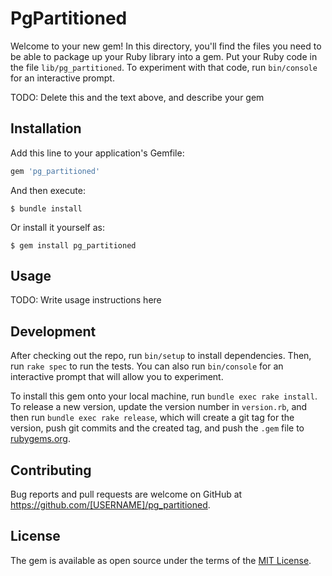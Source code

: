 # PgPartitioned

Welcome to your new gem! In this directory, you'll find the files you need to be able to package up your Ruby library into a gem. Put your Ruby code in the file `lib/pg_partitioned`. To experiment with that code, run `bin/console` for an interactive prompt.

TODO: Delete this and the text above, and describe your gem

## Installation

Add this line to your application's Gemfile:

```ruby
gem 'pg_partitioned'
```

And then execute:

    $ bundle install

Or install it yourself as:

    $ gem install pg_partitioned

## Usage

TODO: Write usage instructions here

## Development

After checking out the repo, run `bin/setup` to install dependencies. Then, run `rake spec` to run the tests. You can also run `bin/console` for an interactive prompt that will allow you to experiment.

To install this gem onto your local machine, run `bundle exec rake install`. To release a new version, update the version number in `version.rb`, and then run `bundle exec rake release`, which will create a git tag for the version, push git commits and the created tag, and push the `.gem` file to [rubygems.org](https://rubygems.org).

## Contributing

Bug reports and pull requests are welcome on GitHub at https://github.com/[USERNAME]/pg_partitioned.

## License

The gem is available as open source under the terms of the [MIT License](https://opensource.org/licenses/MIT).
